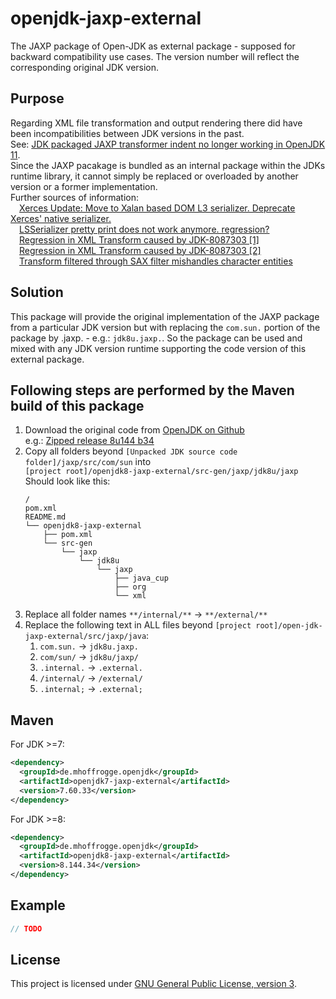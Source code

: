 # openjdk-jaxp-external
The JAXP package of Open-JDK as external package - supposed for backward compatibility use cases.
The version number will reflect the corresponding original JDK version.


## Purpose
Regarding XML file transformation and output rendering there did have been incompatibilities between JDK versions in the past.<br/>
See: [JDK packaged JAXP transformer indent no longer working in OpenJDK 11](https://mail.openjdk.java.net/pipermail/jdk-dev/2019-May/002818.html).<br/>
Since the JAXP pacakage is bundled as an internal package within the JDKs runtime library, it cannot simply be replaced or overloaded by another version or a former implementation.<br/>
Further sources of information:<br/>
&emsp;[Xerces Update: Move to Xalan based DOM L3 serializer. Deprecate Xerces' native serializer.](https://bugs.openjdk.java.net/browse/JDK-8035467)<br/>
&emsp;[LSSerializer pretty print does not work anymore. regression?](https://bugs.openjdk.java.net/browse/JDK-8087303)<br/>
&emsp;[Regression in XML Transform caused by JDK-8087303 [1]](https://bugs.openjdk.java.net/browse/JDK-8174025)<br/>
&emsp;[Regression in XML Transform caused by JDK-8087303 [2]](https://bugs.openjdk.java.net/browse/JDK-8175629)<br/>
&emsp;[Transform filtered through SAX filter mishandles character entities](https://bugs.openjdk.java.net/browse/JDK-8237456)<br/>


## Solution
This package will provide the original implementation of the JAXP package from a particular JDK version but with replacing the `com.sun.` portion of the package by <jdk-repo-name>.jaxp. - e.g.: `jdk8u.jaxp.`.
So the package can be used and mixed with any JDK version runtime supporting the code version of this external package.


## Following steps are performed by the Maven build of this package
1. Download the original code from [OpenJDK on Github](https://github.com/openjdk)<br>
   e.g.: [Zipped release 8u144 b34](https://github.com/openjdk/jdk8u/archive/refs/tags/jdk8u144-b34.zip) 
2. Copy all folders beyond `[Unpacked JDK source code folder]/jaxp/src/com/sun`  into<br/>
   `[project root]/openjdk8-jaxp-external/src-gen/jaxp/jdk8u/jaxp`<br/>
   Should look like this:<br/>
   ```
   /
   pom.xml
   README.md
   └── openjdk8-jaxp-external
       ├── pom.xml
       └── src-gen
           └── jaxp
               └── jdk8u
                   └── jaxp
                       ├── java_cup
                       ├── org
                       └── xml
   ```
3. Replace all folder names `**/internal/**` -> `**/external/**`
4. Replace the following text in ALL files beyond `[project root]/open-jdk-jaxp-external/src/jaxp/java`:
   1. `com.sun.` -> `jdk8u.jaxp.`
   2. `com/sun/` -> `jdk8u/jaxp/`
   3. `.internal.` -> `.external.`
   4. `/internal/` -> `/external/`
   5. `.internal;` -> `.external;`      


## Maven
For JDK >=7:
```xml
<dependency>
  <groupId>de.mhoffrogge.openjdk</groupId>
  <artifactId>openjdk7-jaxp-external</artifactId>
  <version>7.60.33</version>
</dependency>
```

For JDK >=8:
```xml
<dependency>
  <groupId>de.mhoffrogge.openjdk</groupId>
  <artifactId>openjdk8-jaxp-external</artifactId>
  <version>8.144.34</version>
</dependency>
```

## Example
```java
// TODO
```

## License
This project is licensed under [GNU General Public License, version 3](https://opensource.org/licenses/GPL-3.0).
